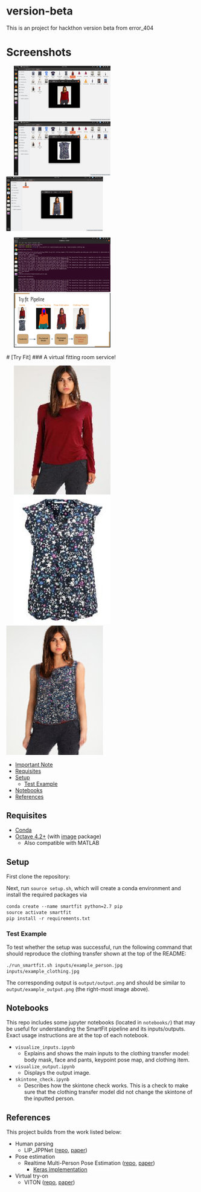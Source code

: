 # version-beta
This is an project  for hackthon version beta from error_404 
# Screenshots
<p float="left">
  <img src="/Try Fit/ScreenShots/72322052_810218676059930_7368649405747953664_n.png" width="256" hspace="20"/>
  <img src="/Try Fit/ScreenShots/72343149_741909062953871_3776403506005540864_n.png" width="256" hspace="20"/> 
  <img src="/Try Fit/ScreenShots/72196412_400504493963568_6939379145478504448_n.png" width="256"/> 
</p>
<p float="left">
  <img src="/Try Fit/ScreenShots/72311459_2445192302366406_2332354953273671680_n.png" width="256" hspace="20"/>
  <img src="/Try Fit/ScreenShots/Screenshot from 2019-10-13 11-44-10.png" width="256" hspace="20"/> 
</p>
# [Try Fit]
### A virtual fitting room service!

<p float="left">
  <img src="Try Fit/inputs/example_person.jpg" width="256" hspace="20"/>
  <img src="Try Fit/inputs/example_clothing.jpg" width="256" hspace="20"/> 
  <img src="Try Fit/output/example_output.png" width="256"/> 
</p>

* [Important Note](#important-note)
* [Requisites](#requisites)
* [Setup](#setup)
  * [Test Example](#test-example)
* [Notebooks](#notebooks)
* [References](#references)

  
## Requisites

* [Conda](https://conda.io/docs/user-guide/install/index.html)
* [Octave 4.2+](https://www.gnu.org/software/octave/download.html) (with [image](https://octave.sourceforge.io/image/index.html) package)
  * Also compatible with MATLAB

## Setup

First clone the repository:

Next, run `source setup.sh`, which will create a conda environment and install the required packages via
```
conda create --name smartfit python=2.7 pip
source activate smartfit
pip install -r requirements.txt
```

### Test Example

To test whether the setup was successful, run the following command that should reproduce the clothing transfer shown at the top of the README:
```
./run_smartfit.sh inputs/example_person.jpg inputs/example_clothing.jpg
```
The corresponding output is `output/output.png` and should be similar to `output/example_output.png` (the right-most image above).

## Notebooks

This repo includes some jupyter notebooks (located in `notebooks/`) that may be useful for understanding the SmartFit pipeline and its inputs/outputs. Exact usage instructions are at the top of each notebook.

* `visualize_inputs.ipynb`
  * Explains and shows the main inputs to the clothing transfer model: body mask, face and pants, keypoint pose map, and clothing item.
* `visualize_output.ipynb`
  * Displays the output image.
* `skintone_check.ipynb`
  * Describes how the skintone check works. This is a check to make sure that the clothing transfer model did not change the skintone of the inputted person.

## References

This project builds from the work listed below:

* Human parsing
  * LIP_JPPNet ([repo](https://github.com/Engineering-Course/LIP_JPPNet), [paper](https://arxiv.org/abs/1804.01984))
* Pose estimation
  * Realtime Multi-Person Pose Estimation ([repo](https://github.com/ZheC/Realtime_Multi-Person_Pose_Estimation), [paper](https://arxiv.org/abs/1611.08050))
    * [Keras implementation](https://github.com/michalfaber/keras_Realtime_Multi-Person_Pose_Estimation)
* Virtual try-on
  * VITON ([repo](https://github.com/xthan/VITON), [paper](https://arxiv.org/abs/1711.08447))
